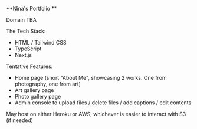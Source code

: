 **Nina's Portfolio **

Domain TBA 

The Tech Stack:
- HTML / Tailwind CSS
- TypeScript
- Next.js

Tentative Features:
- Home page (short "About Me", showcasing 2 works. One from photography, one from art)
- Art gallery page
- Photo gallery page
- Admin console to upload files / delete files / add captions / edit contents

May host on either Heroku or AWS, whichever is easier to interact with S3 (if needed)
